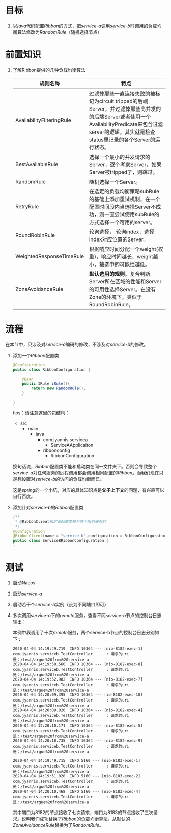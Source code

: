 # 目标

1. 以*java*代码配置*Ribbon*的方式，把*service-a*调用*service-b*时调用的负载均衡算法修改为*RandomRule*（随机选择节点）





# 前置知识

1. 了解Ribbon提供的几种负载均衡算法

   | 规则名称                  | 特点                                                         |
   | ------------------------- | ------------------------------------------------------------ |
   | AvailabilityFilteringRule | 过滤掉那些一直连接失败的被标记为circuit tripped的后端Server，并过滤掉那些高并发的的后端Server或者使用一个AvailabilityPredicate来包含过滤server的逻辑，其实就是检查status里记录的各个Server的运行状态。 |
   | BestAvailableRule         | 选择一个最小的并发请求的Server，逐个考察Server，如果Server被tripped了，则跳过。 |
   | RandomRule                | 随机选择一个Server。                                         |
   | RetryRule                 | 在选定的负载均衡策略subRule的基础上添加重试机制，在一个配置时间段内当选择Server不成功，则一直尝试使用subRule的方式选择一个可用的server。 |
   | RoundRobinRule            | 轮询选择， 轮询index，选择index对应位置的Server。            |
   | WeightedResponseTimeRule  | 根据响应时间分配一个weight(权重)，响应时间越长，weight越小，被选中的可能性越低。 |
   | ZoneAvoidanceRule         | **默认选用的规则**。复合判断Server所在区域的性能和Server的可用性选择Server。在没有Zone的环境下，类似于RoundRobinRule。 |

   



# 流程

在本节中，只涉及对*service-a*编码的修改，不涉及对*service-b*的修改。

1. 添加一个*Ribbon*配置类

   ```java
   @Configuration
   public class RibbonConfiguration {
   
       @Bean
       public IRule iRule(){
           return new RandomRule();
       }
   
   }
   ```

   tips：请注意这里的包结构：

   - src
     - main
       - java
         - com.jyannis.servicea
           - ServiceAApplicaiton
         - ribbonconfig
           - RibbonConfiguration

   换句话说，*Ribbon*配置类不能和启动类在同一文件夹下。否则会导致整个*service-a*对任何服务的远程调用都会调用相同配置的*Ribbon*。而我们现在只是想设置对*service-b*的访问的负载均衡而已。

   这是*spring*的一个小坑，对应的具体知识点是**父子上下文**的问题，有兴趣可以自行百度。

   

2. 添加针对*service-b*的*Ribbon*配置类

   ```java
   /**
    * @RibbonClient指定该配置类是为哪个服务服务的
    */
   @Configuration
   @RibbonClient(name = "service-b",configuration = RibbonConfiguration.class)
   public class ServiceBRibbonConfiguration {
   }
   ```

   




# 测试

1. 启动Nacos

2. 启动*service-a*

3. 启动若干个*service-b*实例（设为不同端口即可）

4. 多次调用*service-a*下的*remote*服务，查看不同*service-b*节点的控制台日志输出：

   本例中我调用了十次*remote*服务，两个service-b节点的控制台日志分别如下：

   ```
   2020-04-04 14:19:49.719  INFO 10364 --- [nio-8182-exec-1] com.jyannis.serviceb.TestController      : 请求的uri是：/test/argue%20from%20service-a
   2020-04-04 14:19:50.560  INFO 10364 --- [nio-8182-exec-8] com.jyannis.serviceb.TestController      : 请求的uri是：/test/argue%20from%20service-a
   2020-04-04 14:19:52.982  INFO 10364 --- [nio-8182-exec-7] com.jyannis.serviceb.TestController      : 请求的uri是：/test/argue%20from%20service-a
   2020-04-04 14:20:09.395  INFO 10364 --- [io-8182-exec-10] com.jyannis.serviceb.TestController      : 请求的uri是：/test/argue%20from%20service-a
   2020-04-04 14:20:09.820  INFO 10364 --- [nio-8182-exec-4] com.jyannis.serviceb.TestController      : 请求的uri是：/test/argue%20from%20service-a
   2020-04-04 14:20:10.171  INFO 10364 --- [nio-8182-exec-5] com.jyannis.serviceb.TestController      : 请求的uri是：/test/argue%20from%20service-a
   2020-04-04 14:20:10.735  INFO 10364 --- [nio-8182-exec-9] com.jyannis.serviceb.TestController      : 请求的uri是：/test/argue%20from%20service-a
   ```
   
   ```
   2020-04-04 14:19:49.715  INFO 5160 --- [nio-8183-exec-1] com.jyannis.serviceb.TestController      : 请求的uri是：/test/argue%20from%20service-a
   2020-04-04 14:19:51.820  INFO 5160 --- [nio-8183-exec-2] com.jyannis.serviceb.TestController      : 请求的uri是：/test/argue%20from%20service-a
   2020-04-04 14:20:10.468  INFO 5160 --- [nio-8183-exec-4] com.jyannis.serviceb.TestController      : 请求的uri是：/test/argue%20from%20service-a
   ```
   
   其中端口为8182的节点接收了七次请求，端口为8183的节点接收了三次请求。说明我们成功替换了*Ribbon*的负载均衡算法，从默认的*ZoneAvoidanceRule*替换为了*RandomRule*。

